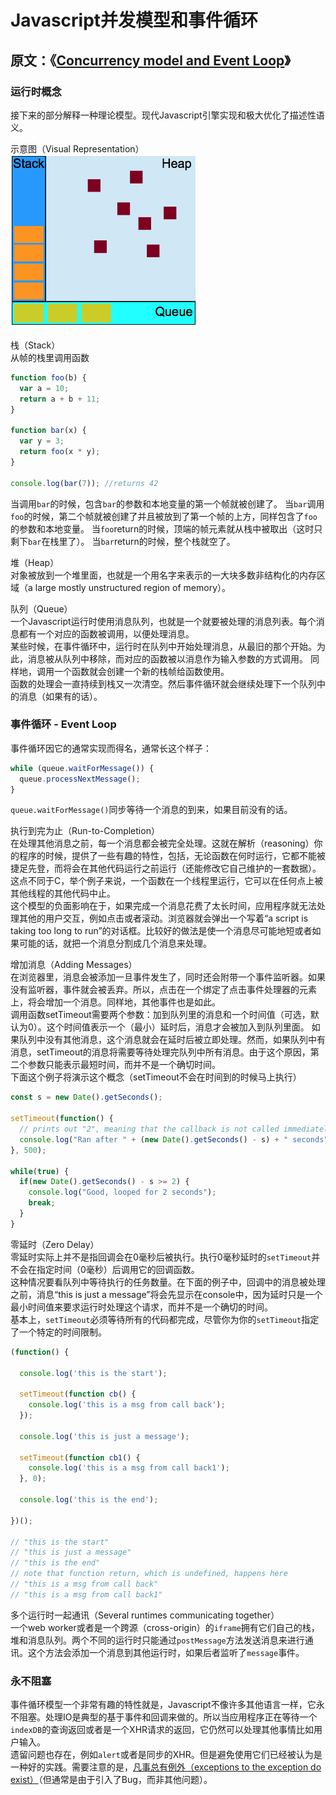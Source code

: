 # Javascript并发模型和事件循环 #
## 原文：《[Concurrency model and Event Loop](https://developer.mozilla.org/en-US/docs/Web/JavaScript/EventLoop "Concurrency model and Event Loop")》 #

### 运行时概念 ###
接下来的部分解释一种理论模型。现代Javascript引擎实现和极大优化了描述性语义。

示意图（Visual Representation）<br />
![Visual Representation](/img/VisualRepresentation.png "示意图（Visual Representation）")

栈（Stack）<br />
从帧的栈里调用函数

```js
function foo(b) {
  var a = 10;
  return a + b + 11;
}

function bar(x) {
  var y = 3;
  return foo(x * y);
}

console.log(bar(7)); //returns 42
```
当调用`bar`的时候，包含`bar`的参数和本地变量的第一个帧就被创建了。
当`bar`调用`foo`的时候，第二个帧就被创建了并且被放到了第一个帧的上方，同样包含了`foo`的参数和本地变量。
当`foo`return的时候，顶端的帧元素就从栈中被取出（这时只剩下`bar`在栈里了）。
当`bar`return的时候，整个栈就空了。

堆（Heap）<br />
对象被放到一个堆里面，也就是一个用名字来表示的一大块多数非结构化的内存区域（a large mostly unstructured region of memory）。

队列（Queue）<br />
一个Javascript运行时使用消息队列，也就是一个就要被处理的消息列表。每个消息都有一个对应的函数被调用，以便处理消息。<br />
某些时候，在事件循环中，运行时在队列中开始处理消息，从最旧的那个开始。为此，消息被从队列中移除，而对应的函数被以消息作为输入参数的方式调用。
同样地，调用一个函数就会创建一个新的栈帧给函数使用。<br />
函数的处理会一直持续到栈又一次清空。然后事件循环就会继续处理下一个队列中的消息（如果有的话）。

### 事件循环 - Event Loop ###

事件循环因它的通常实现而得名，通常长这个样子：

```js
while (queue.waitForMessage()) {
  queue.processNextMessage();
}
```

`queue.waitForMessage()`同步等待一个消息的到来，如果目前没有的话。

执行到完为止（Run-to-Completion）<br />
在处理其他消息之前，每一个消息都会被完全处理。这就在解析（reasoning）你的程序的时候，提供了一些有趣的特性，包括，无论函数在何时运行，它都不能被捷足先登，而将会在其他代码运行之前运行（还能修改它自己维护的一套数据）。这点不同于C，举个例子来说，一个函数在一个线程里运行，它可以在任何点上被其他线程的其他代码中止。<br />
这个模型的负面影响在于，如果完成一个消息花费了太长时间，应用程序就无法处理其他的用户交互，例如点击或者滚动。浏览器就会弹出一个写着“a script is taking too long to run”的对话框。比较好的做法是使一个消息尽可能地短或者如果可能的话，就把一个消息分割成几个消息来处理。

增加消息（Adding Messages）<br />
在浏览器里，消息会被添加一旦事件发生了，同时还会附带一个事件监听器。如果没有监听器，事件就会被丢弃。所以，点击在一个绑定了点击事件处理器的元素上，将会增加一个消息。同样地，其他事件也是如此。<br />
调用函数setTimeout需要两个参数：加到队列里的消息和一个时间值（可选，默认为0）。这个时间值表示一个（最小）延时后，消息才会被加入到队列里面。
如果队列中没有其他消息，这个消息就会在延时后被立即处理。然而，如果队列中有消息，setTimeout的消息将需要等待处理完队列中所有消息。由于这个原因，第二个参数只能表示最短时间，而并不是一个确切时间。<br />
下面这个例子将演示这个概念（setTimeout不会在时间到的时候马上执行）
```js
const s = new Date().getSeconds();

setTimeout(function() {
  // prints out "2", meaning that the callback is not called immediately after 500 milliseconds.
  console.log("Ran after " + (new Date().getSeconds() - s) + " seconds");
}, 500);

while(true) {
  if(new Date().getSeconds() - s >= 2) {
    console.log("Good, looped for 2 seconds");
    break;
  }
}
```

零延时（Zero Delay）<br />
零延时实际上并不是指回调会在0毫秒后被执行。执行0毫秒延时的`setTimeout`并不会在指定时间（0毫秒）后调用它的回调函数。<br />
这种情况要看队列中等待执行的任务数量。在下面的例子中，回调中的消息被处理之前，消息“this is just a message”将会先显示在console中，因为延时只是一个最小时间值来要求运行时处理这个请求，而并不是一个确切的时间。<br />
基本上，`setTimeout`必须等待所有的代码都完成，尽管你为你的`setTimeout`指定了一个特定的时间限制。
```js
(function() {

  console.log('this is the start');

  setTimeout(function cb() {
    console.log('this is a msg from call back');
  });

  console.log('this is just a message');

  setTimeout(function cb1() {
    console.log('this is a msg from call back1');
  }, 0);

  console.log('this is the end');

})();

// "this is the start"
// "this is just a message"
// "this is the end"
// note that function return, which is undefined, happens here 
// "this is a msg from call back"
// "this is a msg from call back1"
```

多个运行时一起通讯（Several runtimes communicating together）<br />
一个web worker或者是一个跨源（cross-origin）的`iframe`拥有它们自己的栈，堆和消息队列。两个不同的运行时只能通过`postMessage`方法发送消息来进行通讯。这个方法会添加一个消息到其他运行时，如果后者监听了`message`事件。

### 永不阻塞 ###
事件循环模型一个非常有趣的特性就是，Javascript不像许多其他语言一样，它永不阻塞。处理IO是典型的基于事件和回调来做的。所以当应用程序正在等待一个`indexDB`的查询返回或者是一个XHR请求的返回，它仍然可以处理其他事情比如用户输入。<br />
遗留问题也存在，例如`alert`或者是同步的XHR。但是避免使用它们已经被认为是一种好的实践。需要注意的是，[凡事总有例外（exceptions to the exception do exist）](http://stackoverflow.com/questions/2734025/is-javascript-guaranteed-to-be-single-threaded/2734311#2734311)（但通常是由于引入了Bug，而非其他问题）。

